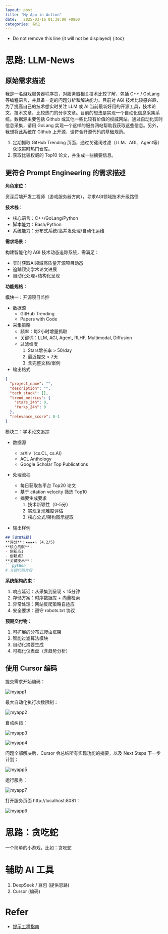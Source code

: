 ```yaml
---
layout: post
title: "My App in Action"
date:   2025-03-16 01:38:00 +0800
categories: 杂记
---
```


* Do not remove this line (it will not be displayed)
{:toc}


# 思路: LLM-News

## 原始需求描述

我是一名游戏服务器程序员，对服务器相关技术比较了解，包括 C++ / GoLang 等编程语言，并具备一定的问题分析和解决能力。目前对 AGI 技术比较感兴趣，为了提高自己的技术想实时关注 LLM 或 AI 当前最新好用的开源工具，技术论文，技术文章，比较热门的分享文章。目前的想法是实现一个自动化信息采集系统。数据源主要包括 Github 或其他一些比较有价值的权威网站。通过自动化实时信息采集，请用 GoLang 实现一个这样的服务网站帮助我获取这些信息。另外，我想将此系统在 Github 上开源，请符合开源代码的基础规范。

1. 定期抓取 GitHub Trending 页面，通过关键词过滤（LLM、AGI、Agent等）获取实时热门仓库。
2. 获取比较权威的 Top10 论文，并生成一些摘要信息。

## 更符合 Prompt Engineering 的需求描述

**角色定位：**

资深后端开发工程师（游戏服务器方向），寻求AGI领域技术升级路径

**技术栈：**

* 核心语言：C++/GoLang/Python
* 脚本能力：Bash/Python
* 系统能力：分布式系统/高并发处理/自动化运维

**需求场景：**

构建智能化的 AGI 技术动态追踪系统，需满足：

* 实时获取AI领域高质量开源项目动态
* 追踪顶尖学术论文进展
* 自动化处理+结构化呈现

**功能规格：**

模块一：开源项目监控

+ 数据源
  - GitHub Trending
  - Papers with Code
+ 采集策略
  - 频率：每2小时增量抓取
  - 关键词：LLM, AGI, Agent, RLHF, Multimodal, Diffusion
  - 过滤维度
    1. Stars增长率 > 50/day
    2. 最近提交 < 7天
    3. 含完整文档/案例
+ 输出格式

``` json
{
  "project_name": "",
  "description": "",
  "tech_stack": [],
  "trend_metrics": {
    "stars_24h": 0,
    "forks_24h": 0
  },
  "relevance_score": 0-1
}
```

模块二：学术论文追踪

+ 数据源
  - arXiv（cs.CL, cs.AI）
  - ACL Anthology
  - Google Scholar Top Publications

+ 处理流程
  - 每日获取各平台 Top20 论文
  - 基于 citation velocity 筛选 Top10
  - 摘要生成要求
    1. 技术新颖性（0-5分）
    2. 实现复现难度评估
    3. 核心公式/架构图示提取

+ 输出样例

``` markdown
## [论文标题]
**评分**：★★★★☆ (4.2/5)
**核心贡献**：
- 创新点1
- 创新点2
**关键技术**：
```python
# 关键代码片段
```

**系统架构约束：**

1. 响应延迟：从采集到呈现 < 15分钟
2. 存储方案：时序数据库 + 向量检索
3. 异常处理：网站反爬策略自适应
4. 安全要求：遵守 robots.txt 协议


**预期交付物：**

1. 可扩展的分布式爬虫框架
2. 智能过滤算法模块
3. 自动化摘要生成
4. 可视化仪表盘（含趋势分析）


## 使用 Cursor 编码

提交需求开始编码：

![myapp1](/assets/images/202503/myapp1.png)

最大自动化执行次数限制：

![myapp2](/assets/images/202503/myapp2.png)

自动纠错：

![myapp3](/assets/images/202503/myapp3.png)

![myapp4](/assets/images/202503/myapp4.png)

问题全部解决后，Cursor 会总结所有实现功能的摘要，以及 Next Steps 下一步计划：

![myapp5](/assets/images/202503/myapp5.png)

运行服务：

![myapp7](/assets/images/202503/myapp7.png)

打开服务页面 http://localhost:8081：

![myapp6](/assets/images/202503/myapp6.png)


# 思路：贪吃蛇

一个简单的小游戏，比如：贪吃蛇



# 辅助 AI 工具

1. DeepSeek / 豆包 (提供思路)
2. Cursor (编码)



# Refer

* [提示工程指南](https://www.promptingguide.ai/zh)




